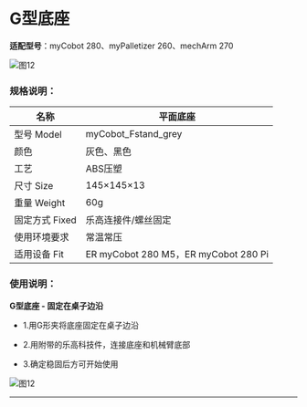 #  G型底座

**适配型号**：myCobot 280、myPalletizer 260、mechArm 270

![图12](../../../resourse/2-serialproduct/图12.jpg)

### 规格说明：

| 名称           | 平面底座                             |
| -------------- | ------------------------------------ |
| 型号 Model     | myCobot_Fstand_grey                  |
| 颜色           | 灰色、黑色                           |
| 工艺           | ABS压塑                              |
| 尺寸 Size      | 145×145×13                           |
| 重量 Weight    | 60g                                  |
| 固定方式 Fixed | 乐高连接件/螺丝固定                  |
| 使用环境要求   | 常温常压                             |
| 适用设备 Fit   | ER myCobot 280 M5，ER myCobot 280 Pi |



### 使用说明：
**G型底座 - 固定在桌子边沿**
- 1.用G形夹将底座固定在桌子边沿

- 2.用附带的乐高科技件，连接底座和机械臂底部

- 3.确定稳固后方可开始使用

![图12](../../../resourse/2-serialproduct/图13.jpg)

***
